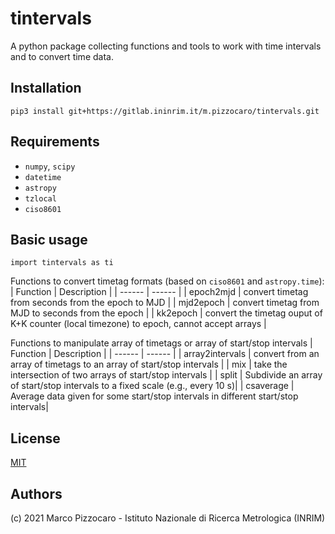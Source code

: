 # tintervals

A python package collecting  functions and tools to work with time intervals and to convert time data.

## Installation

`pip3 install git+https://gitlab.ininrim.it/m.pizzocaro/tintervals.git`

## Requirements

* `numpy`, `scipy`
* `datetime`
* `astropy`
* `tzlocal`
* `ciso8601`

## Basic usage

`import tintervals as ti`

Functions to convert timetag formats (based on `ciso8601` and `astropy.time`):
| Function | Description | 
| ------ | ------ |
| epoch2mjd | convert timetag from seconds from the epoch to MJD  |
| mjd2epoch | convert timetag from MJD to seconds from the epoch  |
| kk2epoch  | convert the timetag ouput of K+K counter (local timezone) to epoch, cannot accept arrays |

Functions to manipulate array of timetags or array of start/stop intervals
| Function | Description | 
| ------ | ------ |
| array2intervals | convert from an array of timetags to an array of start/stop intervals |
| mix | take the intersection of two arrays of start/stop intervals |
| split | Subdivide an array of start/stop intervals to a fixed scale (e.g., every 10 s)|
| csaverage | Average data given for some start/stop intervals in different start/stop intervals|


## License

[MIT](https://opensource.org/licenses/MIT)

## Authors

(c) 2021 Marco Pizzocaro - Istituto Nazionale di Ricerca Metrologica (INRIM)
